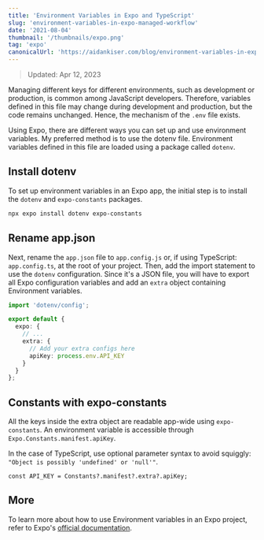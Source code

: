 ```yaml
---
title: 'Environment Variables in Expo and TypeScript'
slug: 'environment-variables-in-expo-managed-workflow'
date: '2021-08-04'
thumbnail: '/thumbnails/expo.png'
tag: 'expo'
canonicalUrl: 'https://aidankiser.com/blog/environment-variables-in-expo-managed-workflow/'
---
```


> Updated: Apr 12, 2023

Managing different keys for different environments, such as development or production, is common among JavaScript developers. Therefore, variables defined in this file may change during development and production, but the code remains unchanged. Hence, the mechanism of the `.env` file exists.

Using Expo, there are different ways you can set up and use environment variables. My preferred method is to use the dotenv file. Environment variables defined in this file are loaded using a package called `dotenv`.

## Install dotenv

To set up environment variables in an Expo app, the initial step is to install the `dotenv` and `expo-constants` packages.

```bash
npx expo install dotenv expo-constants
```

## Rename app.json

Next, rename the `app.json` file to `app.config.js` or, if using TypeScript: `app.config.ts`, at the root of your project. Then, add the import statement to use the `dotenv` configuration. Since it's a JSON file, you will have to export all Expo configuration variables and add an `extra` object containing Environment variables.

```ts
import 'dotenv/config';

export default {
  expo: {
    // ...
    extra: {
      // Add your extra configs here
      apiKey: process.env.API_KEY
    }
  }
};
```

## Constants with expo-constants

All the keys inside the extra object are readable app-wide using `expo-constants`. An environment variable is accessible through `Expo.Constants.manifest.apiKey`.

In the case of TypeScript, use optional parameter syntax to avoid squiggly: `"Object is possibly 'undefined' or 'null'"`.

```tsx
const API_KEY = Constants?.manifest?.extra?.apiKey;
```

## More

To learn more about how to use Environment variables in an Expo project, refer to Expo's [official documentation](https://docs.expo.dev/guides/environment-variables/).
